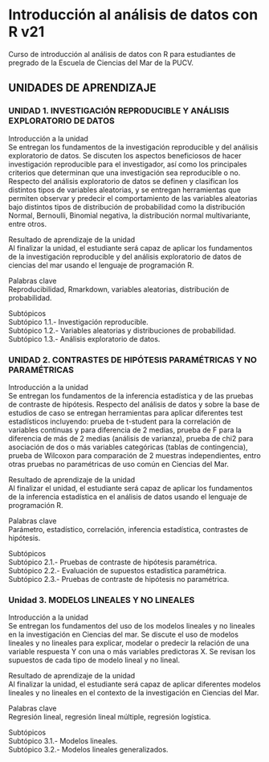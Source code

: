 # Introducción al análisis de datos con R v21

Curso de introducción al análisis de datos con R para estudiantes de pregrado de la Escuela de Ciencias del Mar de la PUCV.

## UNIDADES DE APRENDIZAJE

### UNIDAD 1. INVESTIGACIÓN REPRODUCIBLE Y ANÁLISIS EXPLORATORIO DE DATOS
Introducción a la unidad  
Se entregan los fundamentos de la investigación reproducible y del análisis exploratorio de datos. Se discuten los aspectos beneficiosos de hacer investigación reproducible para el investigador, así como los principales criterios que determinan que una investigación sea reproducible o no. Respecto del análisis exploratorio de datos se definen y clasifican los distintos tipos de variables aleatorias, y se entregan herramientas que permiten observar y predecir el comportamiento de las variables aleatorias bajo distintos tipos de distribución de probabilidad como la distribución Normal, Bernoulli, Binomial negativa, la distribución normal multivariante, entre otros.

Resultado de aprendizaje de la unidad  
Al finalizar la unidad, el estudiante será capaz de aplicar los fundamentos de la investigación reproducible y del análisis exploratorio de datos de ciencias del mar usando el lenguaje de programación R. 
 
Palabras clave  
Reproducibilidad, Rmarkdown, variables aleatorias, distribución de probabilidad.

Subtópicos  
Subtópico 1.1.- Investigación reproducible.   
Subtópico 1.2.- Variables aleatorias y distribuciones de probabilidad.  
Subtópico 1.3.- Análisis exploratorio de datos.  


### UNIDAD 2. CONTRASTES DE HIPÓTESIS PARAMÉTRICAS Y NO PARAMÉTRICAS
Introducción a la unidad  
Se entregan los fundamentos de la inferencia estadística y de las pruebas de contraste de hipótesis. Respecto del análisis de datos y sobre la base de estudios de caso se entregan herramientas para aplicar diferentes test estadísticos incluyendo: prueba de t-student para la correlación de variables continuas y para diferencia de 2 medias, prueba de F para la diferencia de más de 2 medias (análisis de varianza), prueba de chi2 para asociación de dos o más variables categóricas (tablas de contingencia), prueba de Wilcoxon para comparación de 2 muestras independientes, entro otras pruebas no paramétricas de uso común en Ciencias del Mar.

Resultado de aprendizaje de la unidad  
Al finalizar el unidad, el estudiante será capaz de aplicar los fundamentos de la inferencia estadística en el análisis de datos usando el lenguaje de programación R.  

Palabras clave  
Parámetro, estadístico, correlación, inferencia estadística, contrastes de hipótesis.  

Subtópicos  
Subtópico 2.1.- Pruebas de contraste de hipótesis paramétrica.   
Subtópico 2.2.- Evaluación de supuestos estadística paramétrica.  
Subtópico 2.3.- Pruebas de contraste de hipótesis no paramétrica.  

### Unidad 3. MODELOS LINEALES Y NO LINEALES
Introducción a la unidad  
Se entregan los fundamentos del uso de los modelos lineales y no lineales en la investigación en Ciencias del mar. Se discute el uso de modelos lineales y no lineales para explicar, modelar o predecir la relación de una variable respuesta Y con una o más variables predictoras X. Se revisan los supuestos de cada tipo de modelo lineal y no lineal.  

Resultado de aprendizaje de la unidad  
Al finalizar la unidad, el estudiante será capaz de aplicar diferentes modelos lineales y no lineales en el contexto de la investigación en Ciencias del Mar.

Palabras clave  
Regresión lineal, regresión lineal múltiple, regresión logística.  

Subtópicos  
Subtópico 3.1.- Modelos lineales.   
Subtópico 3.2.- Modelos lineales generalizados.  
